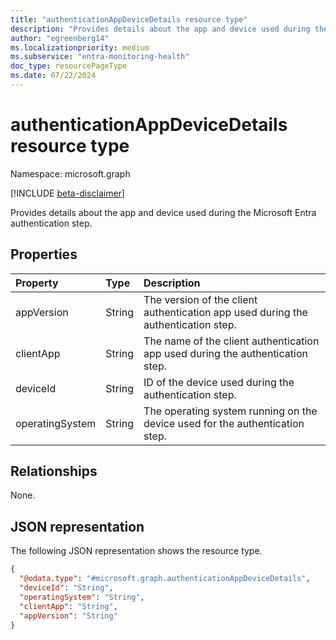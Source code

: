 ```yaml
---
title: "authenticationAppDeviceDetails resource type"
description: "Provides details about the app and device used during the Microsoft Entra authentication step."
author: "egreenberg14"
ms.localizationpriority: medium
ms.subservice: "entra-monitoring-health"
doc_type: resourcePageType
ms.date: 07/22/2024
---
```


# authenticationAppDeviceDetails resource type

Namespace: microsoft.graph

[!INCLUDE [beta-disclaimer](../../includes/beta-disclaimer.md)]

Provides details about the app and device used during the Microsoft Entra authentication step.

## Properties
|Property|Type|Description|
|:---|:---|:---|
|appVersion|String|The version of the client authentication app used during the authentication step.|
|clientApp|String|The name of the client authentication app used during the authentication step.|
|deviceId|String|ID of the device used during the authentication step.|
|operatingSystem|String|The operating system running on the device used for the authentication step.|

## Relationships
None.

## JSON representation
The following JSON representation shows the resource type.
<!-- {
  "blockType": "resource",
  "@odata.type": "microsoft.graph.authenticationAppDeviceDetails"
}
-->
``` json
{
  "@odata.type": "#microsoft.graph.authenticationAppDeviceDetails",
  "deviceId": "String",
  "operatingSystem": "String",
  "clientApp": "String",
  "appVersion": "String"
}
```
